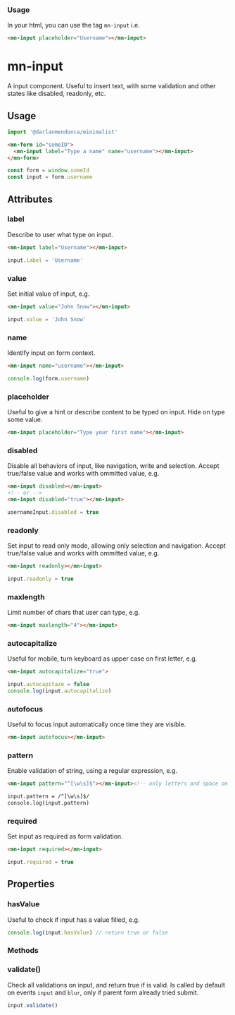 ### Usage

In your html, you can use the tag `mn-input` i.e.

```html
<mn-input placeholder="Username"></mn-input>
```

# mn-input

A input component. Useful to insert text, with some validation and other states like disabled, readonly, etc.

## Usage

```js
import '@darlanmendonca/minimalist'
```

```html
<mn-form id="someID">
  <mn-input label="Type a name" name="username"></mn-input>
</mn-form>
```

```js
const form = window.someId
const input = form.username
```

## Attributes

### label

Describe to user what type on input.

```html
<mn-input label="Username"></mn-input>
```

```js
input.label = 'Username'
```

### value

Set initial value of input, e.g.

```html
<mn-input value="John Snow"></mn-input>
```

```js
input.value = 'John Snow'
```

### name

Identify input on form context.

```html
<mn-input name="username"></mn-input>
```

```js
console.log(form.username)
```

### placeholder

Useful to give a hint or describe content to be typed on input. Hide on type some value.

```html
<mn-input placeholder="Type your first name"></mn-input>
```

### disabled

Disable all behaviors of input, like navigation, write and selection.
Accept true/false value and works with ommitted value, e.g.

```html
<mn-input disabled></mn-input>
<!-- or -->
<mn-input disabled="true"></mn-input>
```

```js
usernameInput.disabled = true
```

### readonly

Set input to read only mode, allowing only selection and navigation.
Accept true/false value and works with ommitted value, e.g.

```html
<mn-input readonly></mn-input>
```

```js
input.readonly = true
```

### maxlength

Limit number of chars that user can type, e.g.

```html
<mn-input maxlength="4"></mn-input>
``` 

### autocapitalize

Useful for mobile, turn keyboard as upper case on first letter, e.g.

```html
<mn-input autocapitalize="true">
``` 

```js
input.autocapitaze = false
console.log(input.autocapitalize)
```

### autofocus

Useful to focus input automatically once time they are visible.

```html
<mn-input autofocus></mn-input>
```

### pattern

Enable validation of string, using a regular expression, e.g.

```html
<mn-input pattern="^[\w\s]$"></mn-input><!-- only letters and space on input -->
```

```html
input.pattern = /^[\w\s]$/
console.log(input.pattern)
```

### required

Set input as required as form validation.

```html
<mn-input required></mn-input>
```

```js
input.required = true
```

## Properties

### hasValue

Useful to check if input has a value filled, e.g.

```js
console.log(input.hasValue) // return true or false
```

### Methods

### validate()

Check all validations on input, and return true if is valid. Is called by default on events `input` and `blur`, only if parent form already tried submit.

```js
input.validate()
```
